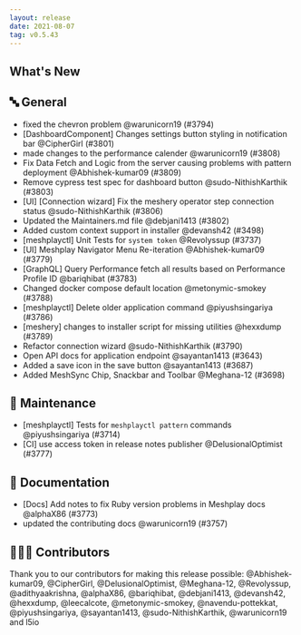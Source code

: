 ```yaml
---
layout: release
date: 2021-08-07
tag: v0.5.43
---
```


## What's New
## 🔤 General
- fixed the chevron problem @warunicorn19 (#3794)
- [DashboardComponent] Changes settings button styling in notification bar  @CipherGirl (#3801)
- made changes to the performance calender @warunicorn19 (#3808)
- Fix Data Fetch and Logic from the server causing problems with pattern deployment @Abhishek-kumar09 (#3809)
- Remove cypress test spec for dashboard button  @sudo-NithishKarthik (#3803)
- [UI] [Connection wizard] Fix the meshery operator step connection status @sudo-NithishKarthik (#3806)
- Updated the Maintainers.md file @debjani1413 (#3802)
- Added custom context support in installer @devansh42 (#3498)
- [meshplayctl] Unit Tests for `system token` @Revolyssup (#3737)
- [UI] Meshplay Navigator Menu Re-iteration @Abhishek-kumar09 (#3779)
- [GraphQL] Query Performance fetch all results based on Performance Profile ID @bariqhibat (#3783)
- Changed docker compose default location @metonymic-smokey (#3788)
- [meshplayctl] Delete older application command @piyushsingariya (#3786)
- [meshery] changes to installer script for missing utilities @hexxdump (#3789)
- Refactor connection wizard @sudo-NithishKarthik (#3790)
- Open API docs for application endpoint @sayantan1413 (#3643)
- Added a save icon in the save button @sayantan1413 (#3687)
- Added MeshSync Chip, Snackbar and Toolbar @Meghana-12 (#3698)

## 🧰 Maintenance

- [meshplayctl] Tests for `meshplayctl pattern` commands @piyushsingariya (#3714)
- [CI] use access token in release notes publisher @DelusionalOptimist (#3777)

## 📖 Documentation

- [Docs] Add notes to fix Ruby version problems in Meshplay docs @alphaX86 (#3773)
- updated the contributing docs @warunicorn19 (#3757)

## 👨🏽‍💻 Contributors

Thank you to our contributors for making this release possible:
@Abhishek-kumar09, @CipherGirl, @DelusionalOptimist, @Meghana-12, @Revolyssup, @adithyaakrishna, @alphaX86, @bariqhibat, @debjani1413, @devansh42, @hexxdump, @leecalcote, @metonymic-smokey, @navendu-pottekkat, @piyushsingariya, @sayantan1413, @sudo-NithishKarthik, @warunicorn19 and l5io
